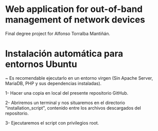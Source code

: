 # Web application for out-of-band management of network devices 

Final degree project for Alfonso Torralba Mantiñán. 

# Instalación automática para entornos Ubuntu

  ~ Es recomendable ejecutarlo en un entorno virgen (Sin Apache Server, MariaDB, PHP y sus dependencias instaladas).
  
  1- Hacer una copia en local del presente repositorio GitHub.
  
  2- Abriremos un terminal y nos situaremos en el directorio "installation_script", contenido entre los archivos descargados del repositorio.
  
  3- Ejecutaremos el script con privilegios root.
